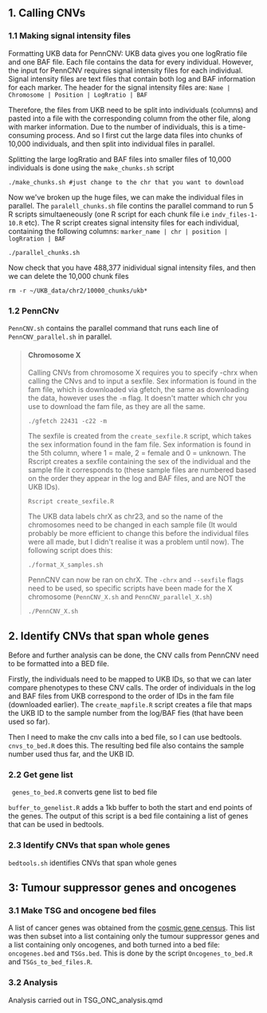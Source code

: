 ## 1. Calling CNVs

### 1.1 Making signal intensity files
Formatting UKB data for PennCNV:
UKB data gives you one logRratio file and one BAF file. Each file contains the data for every individual. However, the input for PennCNV requires signal intensity files for each individual. Signal intensity files are text files that contain both log and BAF information for each marker. The header for the signal intensity files are: ```Name | Chromosome | Position | LogRratio | BAF```

Therefore, the files from UKB need to be split into individuals (columns) and pasted into a file with the corresponding column from the other file, along with marker information. Due to the number of individuals, this is a time-consuming process. And so I first cut the large data files into chunks of 10,000 individuals, and then split into individual files in parallel.

Splitting the large logRratio and BAF files into smaller files of 10,000 individuals is done using the ```make_chunks.sh``` script
```
./make_chunks.sh #just change to the chr that you want to download
```

Now we've broken up the huge files, we can make the individual files in parallel. The ```paralell_chunks.sh``` file contins the parallel command to run 5 R scripts simultaeneously (one R script for each chunk file i.e ```indv_files-1-10.R``` etc). The R script creates signal intensity files for each individual, containing the following columns: ```marker_name | chr | position | logRration | BAF```

```
./parallel_chunks.sh
```

Now check that you have 488,377 inidividual signal intensity files, and then we can delete the 10,000 chunk files
```
rm -r ~/UKB_data/chr2/10000_chunks/ukb*
```

### 1.2 PennCNv
```PennCNV.sh``` contains the parallel command that runs each line of ```PennCNV_parallel.sh``` in parallel.

>#### Chromosome X
>Calling CNVs from chromosome X requires you to specify -chrx when calling the CNvs and to input a sexfile. Sex information is found in the fam file, which is downloaded via gfetch, the same as downloading the data, however uses the ```-m``` flag. It doesn't matter which chr you use to download the fam file, as they are all the same.
>```
>./gfetch 22431 -c22 -m
>```
>The sexfile is created from the ```create_sexfile.R``` script, which takes the sex information found in the fam file. Sex information is found in the 5th column, where 1 = male, 2 = female and 0 = unknown. The Rscript creates a sexfile containing the sex of the individual and the sample file it corresponds to (these sample files are numbered based on the order they appear in the log and BAF files, and are NOT the UKB IDs).
>```
>Rscript create_sexfile.R
>```
>The UKB data labels chrX as chr23, and so the name of the chromosomes need to be changed in each sample file (It would probably be more efficient to change this before the individual files were all made, but I didn't realise it was a problem until now). The following script does this:
>```
>./format_X_samples.sh
>```
>PennCNV can now be ran on chrX. The ```-chrx``` and ```--sexfile``` flags need to be used, so specific scripts have been made for the X chromosome (```PennCNV_X.sh``` and ```PennCNV_parallel_X.sh```)
>```
>./PennCNV_X.sh
>```

## 2. Identify CNVs that span whole genes

Before and further analysis can be done, the CNV calls from PennCNV need to be formatted into a BED file.  
  
Firstly, the individuals need to be mapped to UKB IDs, so that we can later compare phenotypes to these CNV calls. The order of individuals in the log and BAF files from UKB correspond to the order of IDs in the fam file (downloaded earlier). The ```create_mapfile.R``` script creates a file that maps the UKB ID to the sample number from the log/BAF fies (that have been used so far).  
  
Then I need to make the cnv calls into a bed file, so I can use bedtools. ```cnvs_to_bed.R``` does this. The resulting bed file also contains the sample number used thus far, and the UKB ID.

### 2.2 Get gene list

``` genes_to_bed.R``` converts gene list to bed file
  
 ```buffer_to_genelist.R``` adds a 1kb buffer to both the start and end points of the genes. The output of this script is a bed file containing a list of genes that can be used in bedtools.  
  
  
### 2.3 Identify CNVs that span whole genes  
  

```bedtools.sh``` identifies CNVs that span whole genes 
      
## 3: Tumour suppressor genes and oncogenes  
  
### 3.1 Make TSG and oncogene bed files

A list of cancer genes was obtained from the [cosmic gene census](https://cancer.sanger.ac.uk/census). This list was then subset into a list containing only the tumour suppressor genes and a list containing only oncogenes, and both turned into a bed file: ```oncogenes.bed``` and ```TSGs.bed```. This is done by the script ```Oncogenes_to_bed.R``` and ```TSGs_to_bed_files.R```.  

### 3.2 Analysis

Analysis carried out in TSG_ONC_analysis.qmd
